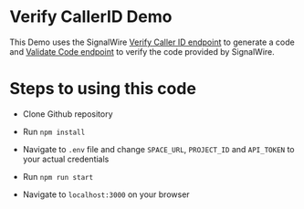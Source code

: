 # Verify CallerID Demo

This Demo uses the SignalWire [Verify Caller ID endpoint](https://developer.signalwire.com/rest/create-a-new-verified-caller-id) to generate a code and [Validate Code endpoint](https://developer.signalwire.com/rest/validate-the-verification-code) to verify the code provided by SignalWire.

# Steps to using this code

- Clone Github repository

- Run `npm install`

- Navigate to `.env` file and change `SPACE_URL`, `PROJECT_ID` and `API_TOKEN` to your actual credentials

- Run `npm run start`

- Navigate to `localhost:3000` on your browser